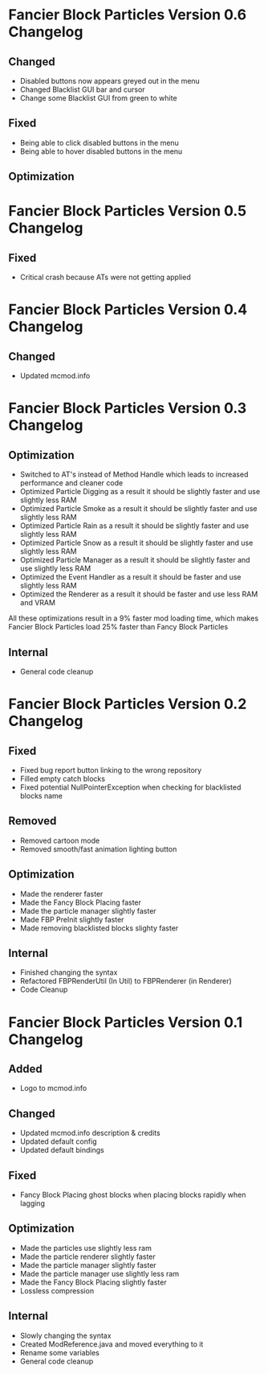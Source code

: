 # Fancier Block Particles Version 0.6 Changelog

## Changed

- Disabled buttons now appears greyed out in the menu
- Changed Blacklist GUI bar and cursor
- Change some Blacklist GUI from green to white

## Fixed

- Being able to click disabled buttons in the menu
- Being able to hover disabled buttons in the menu

## Optimization

# Fancier Block Particles Version 0.5 Changelog

## Fixed

- Critical crash because ATs were not getting applied

# Fancier Block Particles Version 0.4 Changelog

## Changed

- Updated mcmod.info

# Fancier Block Particles Version 0.3 Changelog

## Optimization

- Switched to AT's instead of Method Handle which leads to increased performance and cleaner code
- Optimized Particle Digging as a result it should be slightly faster and use slightly less RAM
- Optimized Particle Smoke as a result it should be slightly faster and use slightly less RAM
- Optimized Particle Rain as a result it should be slightly faster and use slightly less RAM
- Optimized Particle Snow as a result it should be slightly faster and use slightly less RAM
- Optimized Particle Manager as a result it should be slightly faster and use slightly less RAM
- Optimized the Event Handler as a result it should be faster and use slightly less RAM
- Optimized the Renderer as a result it should be faster and use less RAM and VRAM

All these optimizations result in a 9% faster mod loading time, which makes Fancier Block Particles load 25% faster than Fancy Block Particles

## Internal

- General code cleanup

# Fancier Block Particles Version 0.2 Changelog

## Fixed

- Fixed bug report button linking to the wrong repository
- Filled empty catch blocks
- Fixed potential NullPointerException when checking for blacklisted blocks name

## Removed

- Removed cartoon mode
- Removed smooth/fast animation lighting button

## Optimization

- Made the renderer faster
- Made the Fancy Block Placing faster
- Made the particle manager slightly faster
- Made FBP PreInit slightly faster
- Made removing blacklisted blocks slighty faster

## Internal

- Finished changing the syntax
- Refactored FBPRenderUtil (In Util) to FBPRenderer (in Renderer)
- Code Cleanup

# Fancier Block Particles Version 0.1 Changelog

## Added

- Logo to mcmod.info

## Changed

- Updated mcmod.info description & credits
- Updated default config
- Updated default bindings

## Fixed

- Fancy Block Placing ghost blocks when placing blocks rapidly when lagging

## Optimization

- Made the particles use slightly less ram
- Made the particle renderer slightly faster
- Made the particle manager slightly faster
- Made the particle manager use slightly less ram
- Made the Fancy Block Placing slightly faster
- Lossless compression

## Internal

- Slowly changing the syntax
- Created ModReference.java and moved everything to it
- Rename some variables
- General code cleanup
